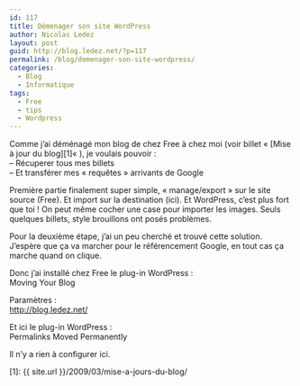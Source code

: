```yaml
---
id: 117
title: Démenager son site WordPress
author: Nicolas Ledez
layout: post
guid: http://blog.ledez.net/?p=117
permalink: /blog/demenager-son-site-wordpress/
categories:
  - Blog
  - Informatique
tags:
  - Free
  - tips
  - Wordpress
---
```

Comme j&rsquo;ai déménagé mon blog de chez Free à chez moi (voir billet &laquo;&nbsp;[Mise à jour du blog][1]&laquo;&nbsp;), je voulais pouvoir :  
&#8211; Récuperer tous mes billets  
&#8211; Et transférer mes &laquo;&nbsp;requêtes&nbsp;&raquo; arrivants de Google

Première partie finalement super simple, &laquo;&nbsp;manage/export&nbsp;&raquo; sur le site source (Free). Et import sur la destination (ici). Et WordPress, c&rsquo;est plus fort que toi ! On peut même cocher une case pour importer les images. Seuls quelques billets, style brouillons ont posés problèmes.

Pour la deuxième étape, j&rsquo;ai un peu cherché et trouvé cette solution. J&rsquo;espère que ça va marcher pour le référencement Google, en tout cas ça marche quand on clique.

Donc j&rsquo;ai installé chez Free le plug-in WordPress :  
Moving Your Blog

Paramètres :  
http://blog.ledez.net/

Et ici le plug-in WordPress :  
Permalinks Moved Permanently

Il n&rsquo;y a rien à configurer ici.

 [1]: {{ site.url }}/2009/03/mise-a-jours-du-blog/
